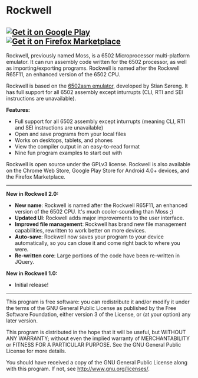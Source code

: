 Rockwell
================
[![Get it on Google Play](http://i.imgur.com/GxU6XWQ.png)](https://play.google.com/store/apps/details?id=com.corbin.rockwell) [![Get it on Firefox Marketplace](http://i.imgur.com/JooqNu9.png)](https://marketplace.firefox.com/app/rockwell/)
---------------------------------------------------------
Rockwell, previously named Moss, is a 6502 Microprocessor multi-platform emulator. It can run assembly code written for the 6502 processor, as well as importing/exporting programs. Rockwell is named after the Rockwell R65F11, an enhanced version of the 6502 CPU.

Rockwell is based on the [6502asm emulator](http://6502asm.com), developed by Stian Søreng. It has full support for all 6502 assembly except inturrupts (CLI, RTI and SEI instructions are unavailable).

**Features:**
* Full support for all 6502 assembly except inturrupts (meaning CLI, RTI and SEI instructions are unavailable)
* Open and save programs from your local files
* Works on desktops, tablets, and phones
* View the compiler output in an easy-to-read format
* Nine fun program examples to start out with

Rockwell is open source under the GPLv3 license. Rockwell is also available on the Chrome Web Store, Google Play Store for Android 4.0+ devices, and the Firefox Marketplace.

---------------------------------------------------------

__New in Rockwell 2.0:__
* **New name**: Rockwell is named after the Rockwell R65F11, an enhanced version of the 6502 CPU. It's much cooler-sounding than Moss ;)
* **Updated UI**: Rockwell adds major improvements to the user interface.
* **Improved file management**: Rockwell has brand new file management capabilities, rewritten to work better on more devices.
* **Auto-save**: Rockwell now saves your program to your device automatically, so you can close it and come right back to where you were.
* **Re-written core**: Large portions of the code have been re-written in JQuery.

__New in Rockwell 1.0:__
* Initial release!

---------------------------------------------------------

This program is free software: you can redistribute it and/or modify
it under the terms of the GNU General Public License as published by
the Free Software Foundation, either version 3 of the License, or
(at your option) any later version.

This program is distributed in the hope that it will be useful,
but WITHOUT ANY WARRANTY; without even the implied warranty of
MERCHANTABILITY or FITNESS FOR A PARTICULAR PURPOSE.  See the
GNU General Public License for more details.

You should have received a copy of the GNU General Public License
along with this program.  If not, see <http://www.gnu.org/licenses/>.
